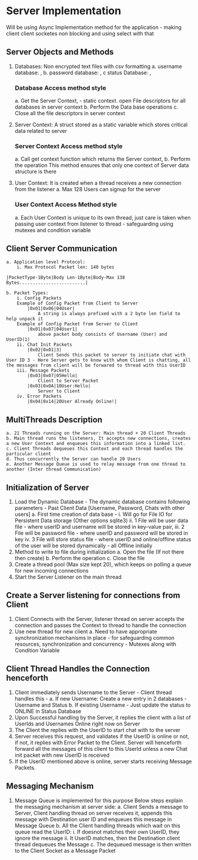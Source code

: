 # Server Implementation
Will be using Async Implementation method for the application - making client client socketes non blocking and using select with that

## Server Objects and Methods
1. Databases:
    Non encrypted text files with csv formatting
    a. username database: <UserID>,<Username><LF>
    b. password database: <UserID>,<Password><LF>
    c status Database: <UserID>,<Status><LF>

    ### Database Access method style
    a. Get the Server Context, - static context. open File descriptors for all databases in server context
    b. Perform the Data base operations
    c. Close all the file descriptors in server context

2. Server Context:
    A struct stored as a static variable which stores critical data related to server

    ### Server Context Access method style
    a. Call get context function which returns the Server context,
    b. Perform the operation
    This method ensures that only one context of Server data structure is there

3. User Context: 
    It is created when a thread receives a new connection from the listener
    a. Max 128 Users can signup for the server

    ### User Context Access Method style
    a. Each User Context is unique to its own thread, just care is taken when passing user context from listener to thread - safeguarding using mutexes and condition variable

## Client Server Communication
    a. Application level Protocol:
        i. Max Protocol Packet len: 140 bytes

    |PacketType-1Byte|Body Len-1Byte|Body-Max 138 Bytes.........................|

    b. Packet Types:
        i. Config Packets
        Example of Config Packet from Client to Server
            |0x01|0x06|04User| 
                A string is always prefixed with a 2 byte len field to help unpack it
        Example of Config Packet from Server to Client
            |0x01|0x07|04User1|
                above packet body consists of Username (User) and UserID(1)  
        ii. Chat Init Packets
            |0x02|0x01|3|
                Client Sends this packet to server to initiate chat with User ID 3 - Here Server gets to know with whom Client is chatting, all the messages from client will be forwared to thread with this UserID
        iii. Message Packets
            |0x03|0x07|05Hello|
                Client to Server Packet
            |0x03|0x0A|10User:Hello|
                Server to Client
        iv. Error Packets
            |0x04|0x14|20User Already Online!|


## MultiThreads Description
    a. 21 Threads running on the Server: Main thread + 20 Client Threads
    b. Main thread runs the listeners, It accepts new connections, creates a new User Context and enqueues this information into a linked list.
    c. Client Threads dequeues this Context and each thread handles the particular client
    d. Thus concurrently the Server can handle 20 Users
    e. Another Message Queue is used to relay message from one thread to another (Inter thread Communication)

## Initialization of Server 
1. Load the Dynamic Database - The dynamic database contains following parameters - Past Client Data [Username, Password, Chats with other users]
    a. First time creation of data base -
        i. Will go for File IO for Persistent Data storage (Other options sqlite3)
        ii. 1 File will be user data file - where userID and username will be stored in key-value pair, 
        iii. 2 File will be password file - where userID and password will be stored in key
        iv. 3 File will store status file - where userID and online/offline status of the user will be stored dynamically - all Offline initially
2. Method to write to file during initialization
    a. Open the file (If not there then create)
    b. Perform the operation
    c. Close the file
3. Create a thread pool (Max size kept 20), which keeps on polling a queue for new incoming connections
4. Start the Server Listener on the main thread

## Create a Server listening for connections from Client 
1. Client Connects with the Server, listener thread on server accepts the connection and passes the Context to thread to handle the connection
2. Use new thread for new client
    a. Need to have appropriate synchronization mechanisms in place - for safeguarding common resources, synchronization and concurrency - Mutexes along with Condition Variable

## Client Thread Handles the Connection henceforth
1. Client immediately sends Username to the Server - Client thread handles this -
    a. If new Username: Create a new entry in 2 databases - Username and Status
    b. If existing Username - Just update the status to ONLINE in Status Database
2. Upon Successful handling by the Server, it replies the client with a list of UserIds and Usernames Online right now on Server
3. The Client the replies with the UserID to start chat with to the server
4. Server receives this request, and validates if the UserID is online or not, if not, it replies with Error Packet to the Client. Server will henceforth forward all the messages of this client to this UserId unless a new Chat init packet with new UserID is received
5. If the UserID mentioned above is online, server starts receiving Message Packets.

## Messaging Mechanism
1. Message Queue is implemented for this purpose
Below steps explain the messaging mechanism at server side:
    a. Client Sends a message to Server, Client handling thread on server receives it, appends this message with Destination user ID and enqueues this message in Message Queue
    b. All the Client handling threads which wait on this queue read the UserID:
        i. If doesnot matches their own UserID, they ignore the message
        ii. It UserID matches, then the Destination client thread dequeues the Message
    c. The dequeued message is then written to the Client Socket as a Message Packet
